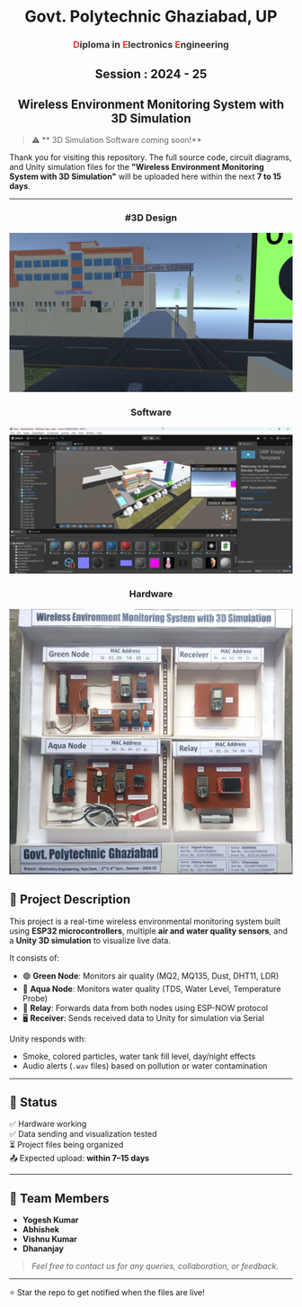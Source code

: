 
<h1 align="center">Govt. Polytechnic Ghaziabad, UP</h1>

<h3 align="center" style="color:#333;">
  <span style="color:#e53935;">D</span>iploma in 
  <span style="color:#e53935;">E</span>lectronics 
  <span style="color:#e53935;">E</span>ngineering
</h3>


<h2 align="center">Session : 2024 - 25</h2>

<h2 align="center">Wireless Environment Monitoring System with 3D Simulation</h2>

> ⚠️ ** 3D Simulation Software coming soon!**

Thank you for visiting this repository. The full source code, circuit diagrams, and Unity simulation files for the **"Wireless Environment Monitoring System with 3D Simulation"** will be uploaded here within the next **7 to 15 days**.

---
<h3 align="center"> #3D Design </h3>
<p align="center">
  <img src="images/gpg_img1.png" alt="System Diagram" width="600">
</p>

<h3 align="center"> Software </h3>
<p align="center">
  <img src="images/unity_ss1.png" alt="System Diagram" width="600">
</p>

<h3 align="center"> Hardware </h3>
<p align="center">
  <img src="images/project_image0.png" alt="System Diagram" width="600">
</p>



## 📘 Project Description

This project is a real-time wireless environmental monitoring system built using **ESP32 microcontrollers**, multiple **air and water quality sensors**, and a **Unity 3D simulation** to visualize live data.

It consists of:
- 🟢 **Green Node**: Monitors air quality (MQ2, MQ135, Dust, DHT11, LDR)
- 🔵 **Aqua Node**: Monitors water quality (TDS, Water Level, Temperature Probe)
- 📶 **Relay**: Forwards data from both nodes using ESP-NOW protocol
- 🖥️ **Receiver**: Sends received data to Unity for simulation via Serial

Unity responds with:
- Smoke, colored particles, water tank fill level, day/night effects  
- Audio alerts (`.wav` files) based on pollution or water contamination

---

## 📅 Status

✅ Hardware working  
✅ Data sending and visualization tested  
⏳ Project files being organized  
📤 Expected upload: **within 7–15 days**

---

## 👥 Team Members

- **Yogesh Kumar**  
- **Abhishek**  
- **Vishnu Kumar**  
- **Dhananjay**

> _Feel free to contact us for any queries, collaboration, or feedback._

---

⭐ Star the repo to get notified when the files are live!
